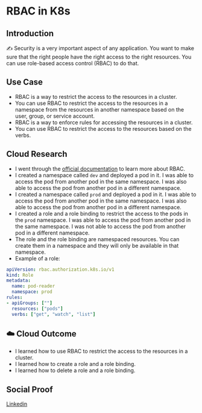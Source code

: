 # RBAC in K8s

## Introduction

✍️ Security is a very important aspect of any application. You want to make sure that the right people have the right access to the right resources. You can use role-based access control (RBAC) to do that.

## Use Case

- RBAC is a way to restrict the access to the resources in a cluster.
- You can use RBAC to restrict the access to the resources in a namespace from the resources in another namespace based on the user, group, or service account.
- RBAC is a way to enforce rules for accessing the resources in a cluster.
- You can use RBAC to restrict the access to the resources based on the verbs.

## Cloud Research

- I went through the [official documentation](https://kubernetes.io/docs/reference/access-authn-authz/rbac/) to learn more about RBAC.
- I created a namespace called `dev` and deployed a pod in it. I was able to access the pod from another pod in the same namespace. I was also able to access the pod from another pod in a different namespace.
- I created a namespace called `prod` and deployed a pod in it. I was able to access the pod from another pod in the same namespace. I was also able to access the pod from another pod in a different namespace.
- I created a role and a role binding to restrict the access to the pods in the `prod` namespace. I was able to access the pod from another pod in the same namespace. I was not able to access the pod from another pod in a different namespace.
- The role and the role binding are namespaced resources. You can create them in a namespace and they will only be available in that namespace.
- Example of a role:

```yaml
apiVersion: rbac.authorization.k8s.io/v1
kind: Role
metadata:
  name: pod-reader
  namespace: prod
rules:
- apiGroups: [""]
  resources: ["pods"]
  verbs: ["get", "watch", "list"]
```


## ☁️ Cloud Outcome

- I learned how to use RBAC to restrict the access to the resources in a cluster.
- I learned how to create a role and a role binding.
- I learned how to delete a role and a role binding.

## Social Proof

[Linkedin](https://www.linkedin.com/feed/update/urn:li:share:7097994700925673472/)